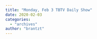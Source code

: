 ```yaml
---
title: "Monday, Feb 3 TBTV Daily Show"
date: 2020-02-03
categories: 
  - "archives"
author: "brantzt"
---
```



